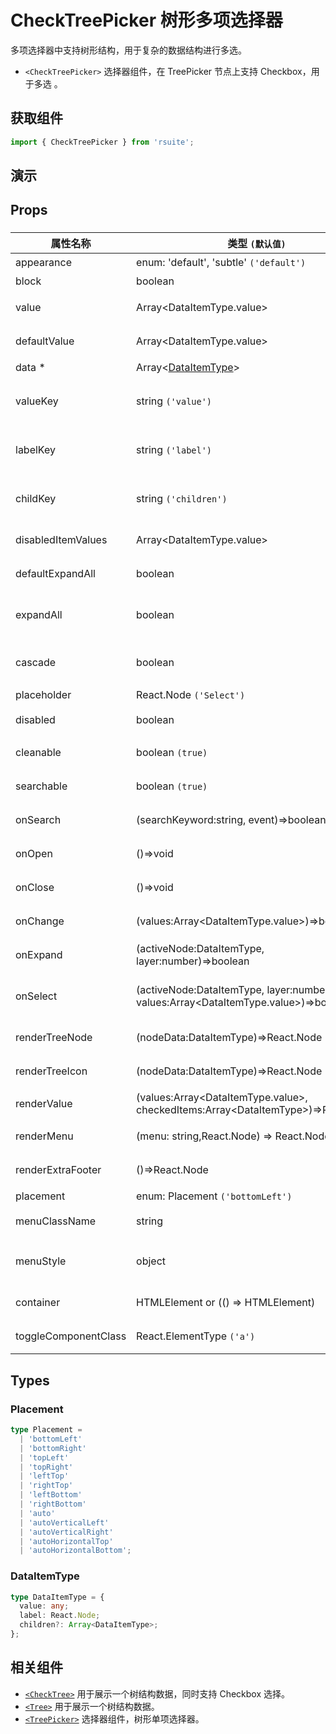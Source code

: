 # CheckTreePicker 树形多项选择器

多项选择器中支持树形结构，用于复杂的数据结构进行多选。

- `<CheckTreePicker>` 选择器组件，在 TreePicker 节点上支持 Checkbox，用于多选 。

## 获取组件

```js
import { CheckTreePicker } from 'rsuite';
```

## 演示

<!--{demo}-->

## Props

### <CheckTreePicker>

| 属性名称             | 类型 `(默认值)`                                                                              | 描述                            |
| -------------------- | -------------------------------------------------------------------------------------------- | ------------------------------- |
| appearance           | enum: 'default', 'subtle' `('default')`                                                      | 设置外观                        |
| block                | boolean                                                                                      | 堵塞整行                        |
| value                | Array&lt;DataItemType.value&gt;                                                              | 当前选中的值                    |
| defaultValue         | Array&lt;DataItemType.value&gt;                                                              | 默认选中的值                    |
| data \*              | Array&lt;[DataItemType](#DataItemType)&gt;                                                   | tree 数据                       |
| valueKey             | string `('value')`                                                                           | tree 数据结构 value 属性名称    |
| labelKey             | string `('label')`                                                                           | tree 数据结构 label 属性名称    |
| childKey             | string `('children')`                                                                        | tree 数据结构 children 属性名称 |
| disabledItemValues   | Array&lt;DataItemType.value&gt;                                                              | 禁用节点列表                    |
| defaultExpandAll     | boolean                                                                                      | 默认展开所有节点                |
| expandAll            | boolean                                                                                      | (受控)展示/收起所有节点         |
| cascade              | boolean                                                                                      | checktree 是否级联选择          |
| placeholder          | React.Node `('Select')`                                                                      | 占位符                          |
| disabled             | boolean                                                                                      | 是否禁用 Picker                 |
| cleanable            | boolean `(true)`                                                                             | 是否可以清楚                    |
| searchable           | boolean `(true)`                                                                             | 是否显示搜索框                  |
| onSearch             | (searchKeyword:string, event)=>boolean                                                       | 搜索回调函数                    |
| onOpen               | ()=>void                                                                                     | 展开的回调函数                  |
| onClose              | ()=>void                                                                                     | 关闭的回调函数                  |
| onChange             | (values:Array&lt;DataItemType.value&gt;)=>boolean                                            | 数据改变的回调函数              |
| onExpand             | (activeNode:DataItemType, layer:number)=>boolean                                             | 树节点展示时的回调              |
| onSelect             | (activeNode:DataItemType, layer:number, values:Array&lt;DataItemType.value&gt;)=>boolean     | 选择树节点后的回调函数          |
| renderTreeNode       | (nodeData:DataItemType)=>React.Node                                                          | 自定义渲染 tree 节点            |
| renderTreeIcon       | (nodeData:DataItemType)=>React.Node                                                          | 自定义渲染 图标                 |
| renderValue          | (values:Array&lt;DataItemType.value&gt;, checkedItems:Array&lt;DataItemType&gt;)=>React.Node | 自定义渲染 placeholder          |
| renderMenu           | (menu: string,React.Node) => React.Node                                                      | 自定义渲染菜单                  |
| renderExtraFooter    | ()=>React.Node                                                                               | 自定义页脚内容                  |
| placement            | enum: Placement `('bottomLeft')`                                                             | 打开位置                        |
| menuClassName        | string                                                                                       | 选项菜单的 className            |
| menuStyle            | object                                                                                       | 应用于菜单 DOM 节点的 style     |
| container            | HTMLElement or (() => HTMLElement)                                                           | 设置渲染的容器                  |
| toggleComponentClass | React.ElementType `('a')`                                                                    | 为组件自定义元素类型            |

## Types

### Placement

```ts
type Placement =
  | 'bottomLeft'
  | 'bottomRight'
  | 'topLeft'
  | 'topRight'
  | 'leftTop'
  | 'rightTop'
  | 'leftBottom'
  | 'rightBottom'
  | 'auto'
  | 'autoVerticalLeft'
  | 'autoVerticalRight'
  | 'autoHorizontalTop'
  | 'autoHorizontalBottom';
```

### DataItemType

```ts
type DataItemType = {
  value: any;
  label: React.Node;
  children?: Array<DataItemType>;
};
```

## 相关组件

- [`<CheckTree>`](./check-tree) 用于展示一个树结构数据，同时支持 Checkbox 选择。
- [`<Tree>`](./tree) 用于展示一个树结构数据。
- [`<TreePicker>`](./tree-picker) 选择器组件，树形单项选择器。
